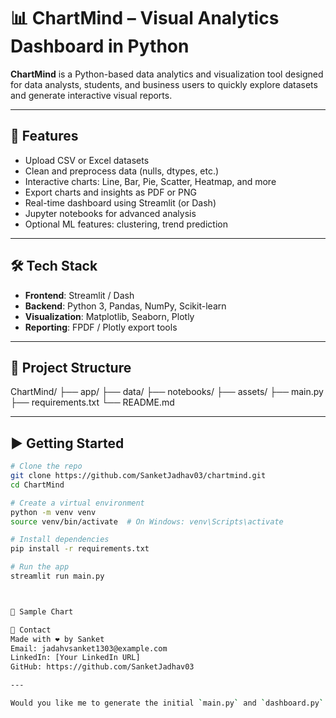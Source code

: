 # 📊 ChartMind – Visual Analytics Dashboard in Python

**ChartMind** is a Python-based data analytics and visualization tool designed for data analysts, students, and business users to quickly explore datasets and generate interactive visual reports.

---

## 🚀 Features

- Upload CSV or Excel datasets
- Clean and preprocess data (nulls, dtypes, etc.)
- Interactive charts: Line, Bar, Pie, Scatter, Heatmap, and more
- Export charts and insights as PDF or PNG
- Real-time dashboard using Streamlit (or Dash)
- Jupyter notebooks for advanced analysis
- Optional ML features: clustering, trend prediction

---

## 🛠️ Tech Stack

- **Frontend**: Streamlit / Dash
- **Backend**: Python 3, Pandas, NumPy, Scikit-learn
- **Visualization**: Matplotlib, Seaborn, Plotly
- **Reporting**: FPDF / Plotly export tools

---

## 📂 Project Structure

ChartMind/
├── app/
├── data/
├── notebooks/
├── assets/
├── main.py
├── requirements.txt
└── README.md



---

## ▶️ Getting Started

```bash
# Clone the repo
git clone https://github.com/SanketJadhav03/chartmind.git
cd ChartMind

# Create a virtual environment
python -m venv venv
source venv/bin/activate  # On Windows: venv\Scripts\activate

# Install dependencies
pip install -r requirements.txt

# Run the app
streamlit run main.py



📌 Sample Chart

📧 Contact
Made with ❤️ by Sanket
Email: jadahvsanket1303@example.com
LinkedIn: [Your LinkedIn URL]
GitHub: https://github.com/SanketJadhav03

---

Would you like me to generate the initial `main.py` and `dashboard.py` files to launch a basic chart dashboard with Streamlit?
